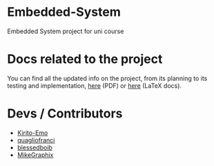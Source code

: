 # Embedded-System
Embedded System project for uni course

# Docs related to the project
You can find all the updated info on the project, from its planning to its testing and implementation, [here](https://github.com/Kirito-Emo/Embedded-System/blob/main/Embedded-System-Project-PDF.pdf) (PDF) or [here](https://github.com/Kirito-Emo/Embedded-System/tree/main/Docs) (LaTeX docs).

# Devs / Contributors
- [Kirito-Emo](https://github.com/Kirito-Emo)
- [quagliofranci](https://github.com/quagliofranci)
- [blessedboib](https://github.com/blessedboib)
- [MikeGraphix](https://github.com/MikeGraphix)
